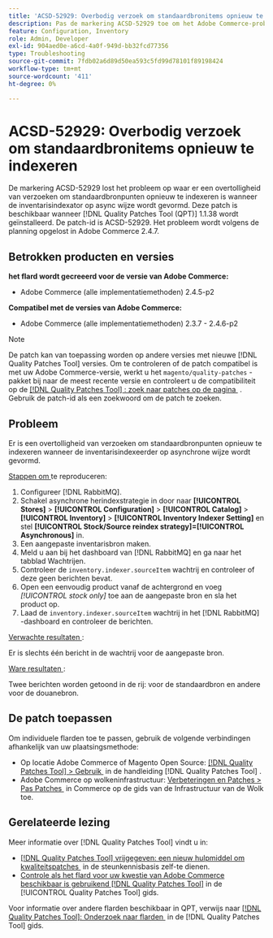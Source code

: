 ```yaml
---
title: 'ACSD-52929: Overbodig verzoek om standaardbronitems opnieuw te indexeren'
description: Pas de markering ACSD-52929 toe om het Adobe Commerce-probleem op te lossen waarbij er een overtollig verzoek is om de standaardbronitems opnieuw te indexeren wanneer de inventarisindexator in de asynchrone modus is geconfigureerd.
feature: Configuration, Inventory
role: Admin, Developer
exl-id: 904aed0e-a6cd-4a0f-949d-bb32fcd77356
type: Troubleshooting
source-git-commit: 7fdb02a6d89d50ea593c5fd99d78101f89198424
workflow-type: tm+mt
source-wordcount: '411'
ht-degree: 0%

---
```


# ACSD-52929: Overbodig verzoek om standaardbronitems opnieuw te indexeren

De markering ACSD-52929 lost het probleem op waar er een overtolligheid van verzoeken om standaardbronpunten opnieuw te indexeren is wanneer de inventarisindexator op async wijze wordt gevormd. Deze patch is beschikbaar wanneer [!DNL Quality Patches Tool (QPT)] 1.1.38 wordt geïnstalleerd. De patch-id is ACSD-52929. Het probleem wordt volgens de planning opgelost in Adobe Commerce 2.4.7.

## Betrokken producten en versies

**het flard wordt gecreeerd voor de versie van Adobe Commerce:**

* Adobe Commerce (alle implementatiemethoden) 2.4.5-p2

**Compatibel met de versies van Adobe Commerce:**

* Adobe Commerce (alle implementatiemethoden) 2.3.7 - 2.4.6-p2

>[!NOTE]
>
>De patch kan van toepassing worden op andere versies met nieuwe [!DNL Quality Patches Tool] versies. Om te controleren of de patch compatibel is met uw Adobe Commerce-versie, werkt u het `magento/quality-patches` -pakket bij naar de meest recente versie en controleert u de compatibiliteit op de [[!DNL Quality Patches Tool] : zoek naar patches op de pagina &#x200B;](https://experienceleague.adobe.com/tools/commerce-quality-patches/index.html?lang=nl-NL) . Gebruik de patch-id als een zoekwoord om de patch te zoeken.

## Probleem

Er is een overtolligheid van verzoeken om standaardbronpunten opnieuw te indexeren wanneer de inventarisindexeerder op asynchrone wijze wordt gevormd.

<u> Stappen om </u> te reproduceren:

1. Configureer [!DNL RabbitMQ].
1. Schakel asynchrone herindexstrategie in door naar **[!UICONTROL Stores]** > **[!UICONTROL Configuration]** > **[!UICONTROL Catalog]** > **[!UICONTROL Inventory]** > **[!UICONTROL Inventory Indexer Setting]** en stel **[!UICONTROL Stock/Source reindex strategy]=[!UICONTROL Asynchronous]** in.
1. Een aangepaste inventarisbron maken.
1. Meld u aan bij het dashboard van [!DNL RabbitMQ] en ga naar het tabblad Wachtrijen.
1. Controleer de `inventory.indexer.sourceItem` wachtrij en controleer of deze geen berichten bevat.
1. Open een eenvoudig product vanaf de achtergrond en voeg *[!UICONTROL stock only]* toe aan de aangepaste bron en sla het product op.
1. Laad de `inventory.indexer.sourceItem` wachtrij in het [!DNL RabbitMQ] -dashboard en controleer de berichten.

<u> Verwachte resultaten </u>:

Er is slechts één bericht in de wachtrij voor de aangepaste bron.

<u> Ware resultaten </u>:

Twee berichten worden getoond in de rij: voor de standaardbron en andere voor de douanebron.

## De patch toepassen

Om individuele flarden toe te passen, gebruik de volgende verbindingen afhankelijk van uw plaatsingsmethode:

* Op locatie Adobe Commerce of Magento Open Source: [[!DNL Quality Patches Tool] > Gebruik &#x200B;](/help/tools/quality-patches-tool/usage.md) in de handleiding [!DNL Quality Patches Tool] .
* Adobe Commerce op wolkeninfrastructuur: [&#x200B; Verbeteringen en Patches > Pas Patches &#x200B;](https://experienceleague.adobe.com/docs/commerce-cloud-service/user-guide/develop/upgrade/apply-patches.html?lang=nl-NL) in Commerce op de gids van de Infrastructuur van de Wolk toe.

## Gerelateerde lezing

Meer informatie over [!DNL Quality Patches Tool] vindt u in:

* [[!DNL Quality Patches Tool]  vrijgegeven: een nieuw hulpmiddel om kwaliteitspatches &#x200B;](https://experienceleague.adobe.com/nl/docs/commerce-operations/tools/quality-patches-tool/quality-patches-tool-to-self-serve-quality-patches) in de steunkennisbasis zelf-te dienen.
* [&#x200B; Controle als het flard voor uw kwestie van Adobe Commerce beschikbaar is gebruikend  [!DNL Quality Patches Tool]](/help/tools/quality-patches-tool/patches-available-in-qpt/check-patch-for-magento-issue-with-magento-quality-patches.md) in de [!UICONTROL Quality Patches Tool] gids.


Voor informatie over andere flarden beschikbaar in QPT, verwijs naar [[!DNL Quality Patches Tool]: Onderzoek naar flarden &#x200B;](https://experienceleague.adobe.com/tools/commerce-quality-patches/index.html?lang=nl-NL) in de [!DNL Quality Patches Tool] gids.
